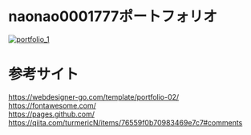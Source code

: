 # naonao0001777ポートフォリオ
[![portfolio_1](https://user-images.githubusercontent.com/46675984/125264013-737d4880-e33e-11eb-8fe3-b17a8c5b4296.png)](https://naonao0001777.github.io/)

# 参考サイト
https://webdesigner-go.com/template/portfolio-02/  
https://fontawesome.com/  
https://pages.github.com/  
https://qiita.com/turmericN/items/76559f0b70983469e7c7#comments

